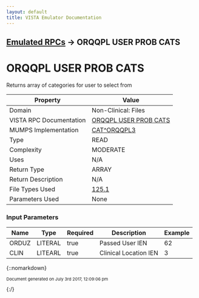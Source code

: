 ```yaml
---
layout: default
title: VISTA Emulator Documentation
---
```


## [Emulated RPCs](TableOfContents) &#8594; ORQQPL USER PROB CATS
# ORQQPL USER PROB CATS

Returns array of categories for user to select from

Property | Value
--- | ---
Domain | Non-Clinical: Files
VISTA RPC Documentation | [ORQQPL USER PROB CATS](../VISTARPC/ORQQPL_USER_PROB_CATS)
MUMPS Implementation | [CAT^ORQQPL3](http://code.osehra.org/dox/Routine_ORQQPL3_source.html)
Type | READ
Complexity | MODERATE
Uses | N/A
Return Type | ARRAY
Return Description | N/A
File Types Used | [125.1](../VDM/Problem_Selection_List_Contents-125_1)
Parameters Used | None


### Input Parameters

Name | Type | Required | Description | Example
--- | --- | --- | --- | ---
ORDUZ | LITERAL | true | Passed User IEN | 62
CLIN | LITEARL | true | Clinical Location IEN | 3

{::nomarkdown} <br/><p style="font-size: 11px">Document generated on July 3rd 2017, 12:09:06 pm</p>{:/}